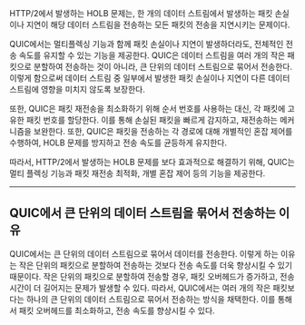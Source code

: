 HTTP/2에서 발생하는 HOLB 문제는, 한 개의 데이터 스트림에서 발생하는 패킷 손실이나 지연이 해당 데이터 스트림을 전송하는 모든 패킷의 전송을 지연시키는 문제이다. 

QUIC에서는 멀티플렉싱 기능과 함께 패킷 손실이나 지연이 발생하더라도, 전체적인 전송 속도를 유지할 수 있는 기능을 제공한다. QUIC은 데이터 스트림을 여러 개의 작은 패킷으로 분할하여 전송하는 것이 아니라, 큰 단위의 데이터 스트림으로 묶어서 전송한다. 이렇게 함으로써 데이터 스트림 중 일부에서 발생한 패킷 손실이나 지연이 다른 데이터 스트림에 영향을 미치지 않도록 보장한다.

또한, QUIC은 패킷 재전송을 최소화하기 위해 순서 번호를 사용하는 대신, 각 패킷에 고유한 패킷 번호를 할당한다. 이를 통해 손실된 패킷을 빠르게 감지하고, 재전송하는 메커니즘을 보완한다. 또한, QUIC은 패킷을 전송하는 각 경로에 대해 개별적인 혼잡 제어를 수행하여, HOLB 문제를 방지하고 전송 속도를 균등하게 유지한다. 

따라서, HTTP/2에서 발생하는 HOLB 문제를 보다 효과적으로 해결하기 위해, QUIC는 멀티 플렉싱 기능과 패킷 재전송 최적화, 개별 혼잡 제어 등의 기능을 제공한다. 

--- 

## QUIC에서 큰 단위의 데이터 스트림을 묶어서 전송하는 이유 

QUIC에서는 큰 단위의 데이터 스트림으로 묶어서 데이터를 전송한다. 이렇게 하는 이유는 작은 단위의 패킷으로 분할하여 전송하는 것보다 전송 속도를 더욱 향상시킬 수 있기 때문이다. 작은 단위의 패킷으로 분할하여 전송할 경우, 패킷 오버헤드가 증가하고, 전송시간이 더 길어지는 문제가 발생할 수 있다. 
따라서, QUIC에서는 여러 개의 작은 패킷보다는 하나의 큰 단위의 데이터 스트림으로 묶어서 전송하는 방식을 채택한다. 이를 통해서 패킷 오버헤드를 최소화하고, 전송 속도를 향상시킬 수 있다. 